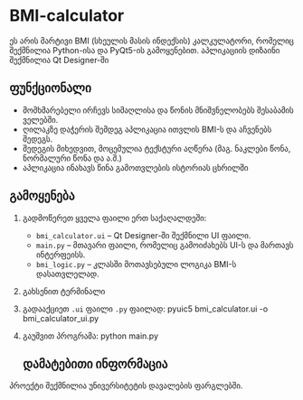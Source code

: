# BMI-calculator
ეს არის მარტივი BMI (სხეულის მასის ინდექსის) კალკულატორი, რომელიც შექმნილია Python-ისა და PyQt5-ის გამოყენებით. აპლიკაციის დიზაინი შექმნილია Qt Designer-ში

## ფუნქციონალი

- მომხმარებელი ირჩევს სიმაღლისა და წონის მნიშვნელობებს შესაბამის ველებში.
- ღილაკზე დაჭერის შემდეგ აპლიკაცია ითვლის BMI-ს და აჩვენებს შედეგს.
- შედეგის მიხედვით, მოცემულია ტექსტური აღწერა (მაგ. ნაკლები წონა, ნორმალური წონა და ა.შ.)
- აპლიკაცია ინახავს წინა გამოთვლების ისტორიას ცხრილში 


## გამოყენება

1. გადმოწერეთ ყველა ფაილი ერთ საქაღალდეში:
   - `bmi_calculator.ui` – Qt Designer-ში შექმნილი UI ფაილი.
   - `main.py` – მთავარი ფაილი, რომელიც გამოიძახებს UI-ს და მართავს ინტერფეისს.
   - `bmi_logic.py` – კლასში მოთავსებული ლოგიკა BMI-ს დასათვლელად.
2. გახსენით ტერმინალი
3. გადააქციეთ `.ui` ფაილი `.py` ფაილად: pyuic5 bmi_calculator.ui -o bmi_calculator_ui.py
4. გაუშვით პროგრამა: python main.py

   ## დამატებითი ინფორმაცია

პროექტი შექმნილია უნივერსიტეტის დავალების ფარგლებში.
